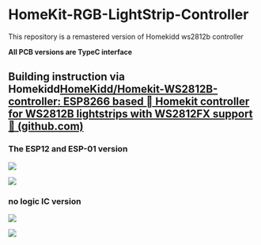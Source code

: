 # HomeKit-RGB-LightStrip-Controller
This repository is a remastered version of Homekidd ws2812b controller

**All PCB versions are TypeC interface**

## Building instruction via Homekidd[HomeKidd/Homekit-WS2812B-controller: ESP8266 based  Homekit controller for WS2812B lightstrips with WS2812FX support🌈 (github.com)](https://github.com/HomeKidd/Homekit-WS2812B-controller)

### The ESP12 and ESP-01 version

![](https://github.com/ParkerLLF/HomeKit-RGB-LightStrip-Controller/blob/main/PCB_Gerbar/ESP-12F%20and%20ESP01%20Version/top.png)

![](https://github.com/ParkerLLF/HomeKit-RGB-LightStrip-Controller/blob/main/PCB_Gerbar/ESP-12F%20and%20ESP01%20Version/bottom.png)

### no logic IC version

![](https://github.com/ParkerLLF/HomeKit-RGB-LightStrip-Controller/blob/main/PCB_Gerbar/NO%20logic%20IC%20Version/top.png)

![](https://github.com/ParkerLLF/HomeKit-RGB-LightStrip-Controller/blob/main/PCB_Gerbar/NO%20logic%20IC%20Version/bottom.png)
